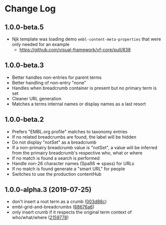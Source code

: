 # Change Log

## 1.0.0-beta.5

- Njk template was loading demo `embl-content-meta-properties` that were only needed for an example
  - https://github.com/visual-framework/vf-core/pull/838

## 1.0.0-beta.3

- Better handles non-entries for parent terms
- Better handling of non-entry "none"
- Handles when breadcrumb container is present but no primary term is set
- Cleaner URL generation
- Matches a terms internal names or display names as a last resort

## 1.0.0-beta.2 

- Prefers "EMBL.org profile" matches to taxonomy entries
- If no related breadcrumbs are found, the label will be hidden
- Do not display "notSet" as a breadcrumb
- If a non-primairy breadcrumb value is "notSet", a value will be inferred from the primairy breadcrumb's respective who, what or where
- If no match is found a search is performed
- Handle non-26 character names (Spaßß => spass) for URLs
- If no match is found generate a "smart URL" for people
- Switches to use the production contentHub

## 1.0.0-alpha.3 (2019-07-25)

* don't insert a root term as a crumb ([003d88c](https://github.com/visual-framework/vf-core/commit/003d88c))
* embl-grid-and-breadcrumbs ([68676a6](https://github.com/visual-framework/vf-core/commit/68676a6))
* only insert crumb if it respects the original term context of who/what/where ([2159778](https://github.com/visual-framework/vf-core/commit/2159778))
